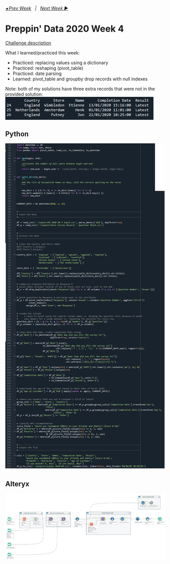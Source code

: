 <h6><a href="..\preppin-data-2020-03\README.md">◂  Prev Week</a>&nbsp;&nbsp;&nbsp;|&nbsp;&nbsp;&nbsp;<a href="..\preppin-data-2020-05\README.md">Next Week  ▶</a></h6>

# Preppin' Data 2020 Week 4

[Challenge description](https://preppindata.blogspot.com/2020/01/2020-week-4.html)

What I learned/practiced this week:
* Practiced: replacing values using a dictionary
* Practiced: reshaping (pivot_table)
* Practiced: date parsing
* Learned: pivot_table and groupby drop records with null indexes

Note: both of my solutions have three extra records that were not in the provided solution:
<img src="img-extra-rows-in-mine-2020-04.png?raw=true" alt="Screen shot of extra records in my solution">

## Python
<a href="preppin-data-2020-04.py">
<img src="img-python-code-2020-04.png?raw=true" alt="Python code">
</a>

## Alteryx
<a href="preppin-data-2020-04.yxzp">
<img src="img-alteryx-2020-04.png?raw=true" alt="Alteryx workflow">
</a>